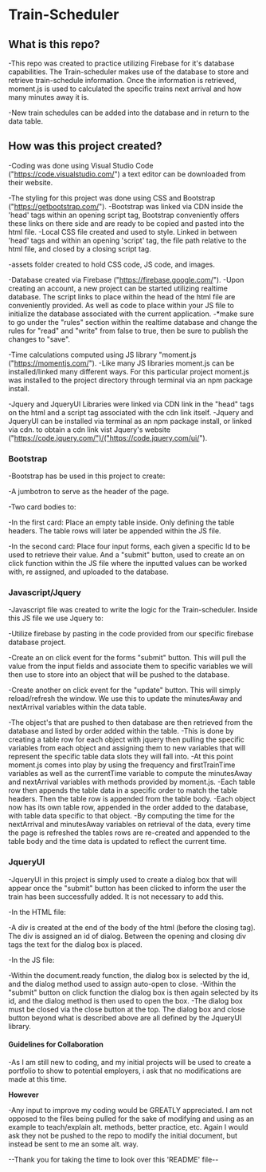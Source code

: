# Train-Scheduler

## What is this repo?

-This repo was created to practice utilizing Firebase for it's database capabilities. The Train-scheduler makes use of the database to store and retrieve train-schedule information. Once the information is retrieved, moment.js is used to calculated the specific trains next arrival and how many minutes away it is. 

-New train schedules can be added into the database and in return to the data table.

## How was this project created?

-Coding was done using Visual Studio Code ("https://code.visualstudio.com/") a text editor can be downloaded from their website.

-The styling for this project was done using CSS and Bootstrap ("https://getbootstrap.com/").
 -Bootstrap was linked via CDN inside the 'head' tags within an opening script tag, Bootstrap conveniently offers these links on there side and are ready to be copied and pasted into the html file.
 -Local CSS file created and used to style. Linked in between 'head' tags and within an opening 'script' tag, the file path relative to the html file, and closed by a closing script tag. 

-assets folder created to hold CSS code, JS code, and images. 

-Database created via Firebase ("https://firebase.google.com/").
 -Upon creating an account, a new project can be started utilizing realtime database. The script links to place within the head of the html file are conveniently provided. As well as code to place within your JS file to initialize the database associated with the current application.
 -*make sure to go under the "rules" section within the realtime database and change the rules for "read" and "write" from false to true, then be sure to publish the changes to "save".

-Time calculations computed using JS library "moment.js ("https://momentjs.com/").
 -Like many JS libraries moment.js can be installed/linked many different ways. For this particular project moment.js was installed to the project directory through terminal via an npm package install. 

-Jquery and JqueryUI Libraries were linked via CDN link in the "head" tags on the html and a script tag associated with the cdn link itself.
 -Jquery and JqueryUI can be installed via terminal as an npm package install, or linked via cdn. to obtain a cdn link vist Jquery's website ("https://code.jquery.com/")/("https://code.jquery.com/ui/").

### Bootstrap
-Bootstrap has be used in this project to create: <br>

-A jumbotron to serve as the header of the page.

-Two card bodies to: <br>

 -In the first card: Place an empty table inside. Only defining the table headers. The table rows will later be appended within the JS file.
 
 -In the second card: Place four input forms, each given a specific Id to be used to retrieve their value. And a "submit" button, used to create an  on click function within the JS file where the inputted values can be worked with, re assigned, and uploaded to the database.

### Javascript/Jquery
-Javascript file was created to write the logic for the Train-scheduler. Inside this JS file we use Jquery to: <br>

-Utilize firebase by pasting in the code provided from our specific firebase database project.

-Create an on click event for the forms "submit" button. This will pull the value from the input fields and associate them to specific variables we will then use to store into an object that will be pushed to the database.

-Create another on click event for the "update" button. This will simply reload/refresh the window. We use this to update the minutesAway and nextArrival variables within the data table.

-The object's that are pushed to then database are then retrieved from the database and listed by order added within the table.
 -This is done by creating a table row for each object with jquery then pulling the specific variables from each object and assigning them to new variables that will represent the specific table data slots they will fall into.
 -At this point moment.js comes into play by using the frequency and firstTrainTime variables as well as the currentTime variable to compute the minutesAway and nextArrival variables with methods provided by moment.js.
 -Each table row then appends the table data in a specific order to match the table headers. Then the table row is appended from the table body.
 -Each object now has its own table row, appended in the order added to the database, with table data specific to that object.
 -By computing the time for the nextArrival and minutesAway variables on retrieval of the data, every time the page is refreshed the tables rows are re-created and appended to the table body and the time data is updated to reflect the current time.

### JqueryUI
-JqueryUI in this project is simply used to create a dialog box that will appear once the "submit" button has been clicked to inform the user the train has been successfully added. It is not necessary to add this.

-In the HTML file: <br>

 -A div is created at the end of the body of the html (before the closing tag). The div is assigned an id of dialog. Between the opening and closing div tags the text for the dialog box is placed.

-In the JS file: <br>

 -Within the document.ready function, the dialog box is selected by the id, and the dialog method used to assign auto-open to close.
 -Within the "submit" button on click function the dialog box is then again selected by its id, and the dialog method is then used to open the box.
 -The dialog box must be closed via the close button at the top. The dialog box and close button beyond what is described above are all defined by the JqueryUI library.
 
#### Guidelines for Collaboration

-As I am still new to coding, and my initial projects will be used to create a portfolio to show to potential employers, i ask that no modifications are made at this time.

**However**

 -Any input to improve my coding would be GREATLY appreciated. I am not opposed to the files being pulled for the sake of modifying and using as an example to teach/explain alt. methods, better practice, etc. Again I would ask they not be pushed to the repo to modify the initial document, but instead be sent to me an some alt. way.

 --Thank you for taking the time to look over this 'README' file--